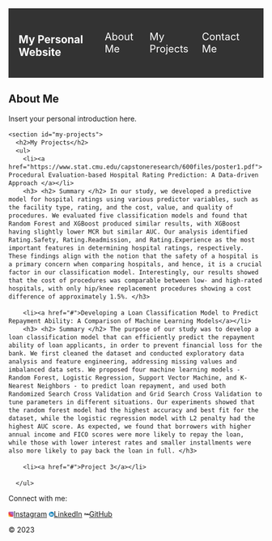 <html lang="en">
<head>
  <meta charset="UTF-8">
  <meta name="viewport" content="width=device-width, initial-scale=1.0">
  <title>Yash Dugar</title>
  <style>
    /* Style for the navigation bar */
    nav {
      display: flex;
      justify-content: space-between;
      align-items: center;
      background-color: #333;
      color: white;
      padding: 20px;
    }
    nav ul {
      list-style: none;
      display: flex;
      margin: 0;
      padding: 0;
    }
    nav li {
      margin-right: 20px;
    }
    nav a {
      color: white;
      text-decoration: none;
      font-size: 20px;
    }
  </style>
</head>
<body>
  <nav>
    <h1>My Personal Website</h1>
    <ul>
      <li><a href="#about-me">About Me</a></li>
      <li><a href="#my-projects">My Projects</a></li>
      <li><a href="#contact-me">Contact Me</a></li>
    </ul>
  </nav>
  
  <main>
    <section id="about-me">
      <h2>About Me</h2>
      <p>Insert your personal introduction here.</p>
    </section>
    
    <section id="my-projects">
      <h2>My Projects</h2>
      <ul>
        <li><a href="https://www.stat.cmu.edu/capstoneresearch/600files/poster1.pdf"> Procedural Evaluation-based Hospital Rating Prediction: A Data-driven Approach </a></li>
        <h3> <h2> Summary </h2> In our study, we developed a predictive model for hospital ratings using various predictor variables, such as the facility type, rating, and the cost, value, and quality of procedures. We evaluated five classification models and found that Random Forest and XGBoost produced similar results, with XGBoost having slightly lower MCR but similar AUC. Our analysis identified Rating.Safety, Rating.Readmission, and Rating.Experience as the most important features in determining hospital ratings, respectively. These findings align with the notion that the safety of a hospital is a primary concern when comparing hospitals, and hence, it is a crucial factor in our classification model. Interestingly, our results showed that the cost of procedures was comparable between low- and high-rated hospitals, with only hip/knee replacement procedures showing a cost difference of approximately 1.5%. </h3>
        
        <li><a href="#">Developing a Loan Classification Model to Predict Repayment Ability: A Comparison of Machine Learning Models</a></li>
        <h3> <h2> Summary </h2> The purpose of our study was to develop a loan classification model that can efficiently predict the repayment ability of loan applicants, in order to prevent financial loss for the bank. We first cleaned the dataset and conducted exploratory data analysis and feature engineering, addressing missing values and imbalanced data sets. We proposed four machine learning models - Random Forest, Logistic Regression, Support Vector Machine, and K-Nearest Neighbors - to predict loan repayment, and used both Randomized Search Cross Validation and Grid Search Cross Validation to tune parameters in different situations. Our experiments showed that the random forest model had the highest accuracy and best fit for the dataset, while the logistic regression model with L2 penalty had the highest AUC score. As expected, we found that borrowers with higher annual income and FICO scores were more likely to repay the loan, while those with lower interest rates and smaller installments were also more likely to pay back the loan in full. </h3>
       
        <li><a href="#">Project 3</a></li>
        
      </ul>
  
   </main>
  
   <footer>
    <div>
      <p>Connect with me:</p>
      <a href="https://www.instagram.com/_yash_dugar"><img src="Instagram_logo.png" width = "10" height= "10">Instagram</a>
      <a href="https://www.linkedin.com/in/yash-dugar/"><img src="LinkedIn_logo.png" width = "10" height= "10">LinkedIn</a>
      <a href="https://github.com/dugaryash"><img src="Github_logo.png" width = "10" height= "10">GitHub</a>
    </div>
    <p>&copy; 2023</p>
  </footer>
</body>
</html>
